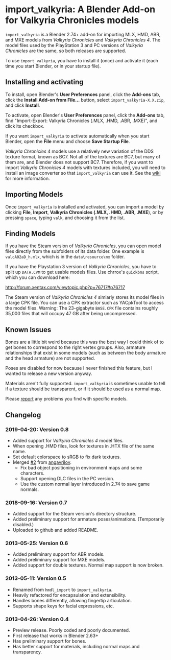 # import_valkyria: A Blender Add-on for Valkyria Chronicles models

`import_valkyria` is a Blender 2.74+ add-on for importing MLX, HMD, ABR,
and MXE models from *Valkyria Chronicles* and *Valkyria Chronicles 4*. The model
files used by the PlayStation 3 and PC versions of *Valkyria Chronicles* are
the same, so both releases are supported.

To use `import_valkyria`, you have to install it (once) and activate it (each
time you start Blender, or in your startup file).

## Installing and activating

To install, open Blender's **User Preferences** panel, click the **Add-ons**
tab, click the **Install Add-on from File...** button, select
`import_valkyria-X.X.zip`, and click **Install**.

To activate, open Blender's **User Preferences** panel, click the **Add-ons**
tab, find "Import-Export: Valkyria Chronicles (.MLX, .HMD, .ABR, .MXE)", and
click its checkbox.

If you want `import_valkyria` to activate automatically when you start
Blender, open the **File** menu and choose **Save Startup File**.

*Valkyria Chronicles 4* models use a relatively new variation of the DDS texture format, known as BC7. Not all of the textures are BC7, but many of them are, and Blender does not support BC7. Therefore, if you want to import *Valkyria Chronicles 4* models with textures included, you will need to install an image converter so that `import_valkyria` can use it. See the [wiki](https://github.com/gomtuu/import_valkyria/wiki/Valkyria-Chronicles-4-Textures) for more information.

## Importing Models

Once `import_valkyria` is installed and activated, you can import a model by
clicking **File**, **Import**, **Valkyria Chronicles (.MLX, .HMD, .ABR, .MXE**),
or by pressing `space`, typing `valk`, and choosing it from the list.

## Finding Models

If you have the Steam version of *Valkyria Chronicles*, you can open model files
directly from the subfolders of its data folder. One example is
`valcA02aD_h.mlx`, which is in the `data\resource\mx` folder.

If you have the Playstation 3 version of *Valkyria Chronicles*, you have to
split up `DATA.CVM` to get usable models files. Use chrrox's `quickbms`
script, which you can download here:

http://forum.xentax.com/viewtopic.php?p=76717#p76717

The Steam version of *Valkyria Chronicles 4* simlarly stores its model files in
a large CPK file. You can use a CPK extractor such as YACpkTool to access the
model files.
Warning: The 23-gigabyte `BASE.CPK` file contains roughly 35,000 files that will occupy 47 GB after being uncompressed.

## Known Issues

Bones are a little bit weird because this was the best way I could think of to
get bones to correspond to the right vertex groups. Also, armature
relationships that exist in some models (such as between the body armature and
the head armature) are not supported.

Poses are disabled for now because I never finished this feature, but I wanted
to release a new version anyway.

Materials aren't fully supported. `import_valkyria` is sometimes unable to tell if a texture should be transparent, or if it should be used as a normal map.

Please [report](https://github.com/gomtuu/import_valkyria/issues/new) any problems you find with specific models.

## Changelog

### 2019-04-20: Version 0.8

* Added support for *Valkyria Chronicles 4* model files.
* When opening .HMD files, look for textures in .HTX file of the same name.
* Set default colorspace to sRGB to fix dark textures.
* Merged [#2](https://github.com/gomtuu/import_valkyria/pull/2) from [angavrilov](https://github.com/angavrilov).
  * Fix bad object positioning in environment maps and some characters.
  * Support opening DLC files in the PC version.
  * Use the custom normal layer introduced in 2.74 to save game normals.

### 2018-09-16: Version 0.7

* Added support for the Steam version's directory structure.
* Added preliminary support for armature poses/animations.
    (Temporarily disabled.)
* Uploaded to github and added README.

### 2013-05-25: Version 0.6

* Added preliminary support for ABR models.
* Added preliminary support for MXE models.
* Added support for double textures. Normal map support is now broken.

### 2013-05-11: Version 0.5

* Renamed from `hmdl_import` to `import_valkyria`.
* Heavily refactored for encapsulation and extensibility.
* Handles bones differently, allowing fingertip articulation.
* Supports shape keys for facial expressions, etc.

### 2013-04-26: Version 0.4

* Preview release. Poorly coded and poorly documented.
* First release that works in Blender 2.63+
* Has preliminary support for bones.
* Has better support for materials, including normal maps and transparency.
